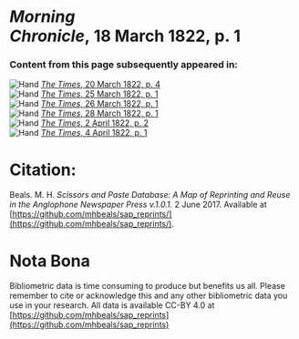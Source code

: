 # *Morning Chronicle*, 18 March 1822, p. 1  
  
### Content from this page subsequently appeared in:  
![Hand](http://scissorsandpaste.net/wp-content/uploads/2017/06/smallhandpointer.png) [*The Times*, 20 March 1822, p. 4](https://mhbeals.github.io/sap_html/The-Times/The-Times-20-March-1822-p-4)  
![Hand](http://scissorsandpaste.net/wp-content/uploads/2017/06/smallhandpointer.png) [*The Times*, 25 March 1822, p. 1](https://mhbeals.github.io/sap_html/The-Times/The-Times-25-March-1822-p-1)  
![Hand](http://scissorsandpaste.net/wp-content/uploads/2017/06/smallhandpointer.png) [*The Times*, 26 March 1822, p. 1](https://mhbeals.github.io/sap_html/The-Times/The-Times-26-March-1822-p-1)  
![Hand](http://scissorsandpaste.net/wp-content/uploads/2017/06/smallhandpointer.png) [*The Times*, 28 March 1822, p. 1](https://mhbeals.github.io/sap_html/The-Times/The-Times-28-March-1822-p-1)  
![Hand](http://scissorsandpaste.net/wp-content/uploads/2017/06/smallhandpointer.png) [*The Times*, 2 April 1822, p. 2](https://mhbeals.github.io/sap_html/The-Times/The-Times-2-April-1822-p-2)  
![Hand](http://scissorsandpaste.net/wp-content/uploads/2017/06/smallhandpointer.png) [*The Times*, 4 April 1822, p. 1](https://mhbeals.github.io/sap_html/The-Times/The-Times-4-April-1822-p-1)  


# Citation: 

Beals. M. H. *Scissors and Paste Database: A Map of Reprinting and Reuse in the Anglophone Newspaper Press v.1.0.1.* 2 June 2017. Available at [https://github.com/mhbeals/sap_reprints/](https://github.com/mhbeals/sap_reprints/). 

# Nota Bona

Bibliometric data is time consuming to produce but benefits us all. Please remember to cite or acknowledge this and any other bibliometric data you use in your research. All data is available CC-BY 4.0 at [https://github.com/mhbeals/sap_reprints](https://github.com/mhbeals/sap_reprints)